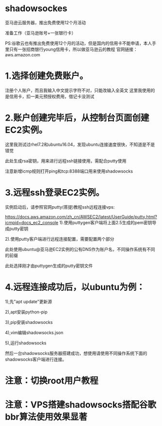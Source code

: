 # shadowsockes
亚马逊云服务器，推出免费使用12个月活动

准备工作（亚马逊账号+一张银行卡）

PS:谷歌云也有推出免费使用12个月的活动，但是国内的信用卡不能申请，本人手里只有一张招商银行young信用卡，所以做亚马逊云的教程
官网链接：aws.amazon.com

# 1.选择创建免费账户。

注册个人账户，而且我输入中文提示字符不对，只能改输入全英文
这里我使用的是信用卡，扣一美元预授权费用，借记卡没测试
# 2.账户创建完毕后，从控制台页面创建EC2实例。



这里我测试过rhel7.2和ubuntu16.04，发现ubuntu连接速度很快，不知道是不是错觉






此处生成rsa密钥，用来进行远程ssh链接使用，需配合putty使用

注意新增icmp规则打开ping和tcp:8388端口用来使用shadowsocks

# 3.远程ssh登录EC2实例。

实例启动后，请参照官网putty(菩提)教程ssh远程连接vps:

https://docs.aws.amazon.com/zh_cn/AWSEC2/latest/UserGuide/putty.html?icmpid=docs_ec2_console
1).使用puttygen客户端将上面2.5生成的pem密钥导成putty密钥


2).使用putty客户端进行远程连接配置，需要配置两个部分




此处使用ubuntu@亚马逊EC2实例的公有DNS作为账户名，不同操作系统有不同的前缀



此处选择刚才由puttygen生成的putty密钥文件
# 4.远程连接成功后，以ubuntu为例：

   1),先"apt update"更新源

   2),apt安装python-pip

   3),pip安装shadowsocks


4),vim编辑shadowsocks.json

5),运行shadowsocks

然后一台shadowsocks服务器搭建成功，想使用请使用不同操作系统下面的shadowsocks客户端进行连接。

# 注意：切换root用户教程

# 注意：VPS搭建shadowsocks搭配谷歌bbr算法使用效果显著 
